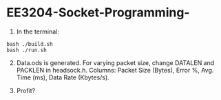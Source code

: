 EE3204-Socket-Programming-
==========================

1. In the terminal:
```
bash ./build.sh
bash ./run.sh
```

2. Data.ods is generated. For varying packet size, change DATALEN and PACKLEN in headsock.h. Columns: Packet Size (Bytes), Error %, Avg. Time (ms), Data Rate (Kbytes/s). 

3. Profit?
